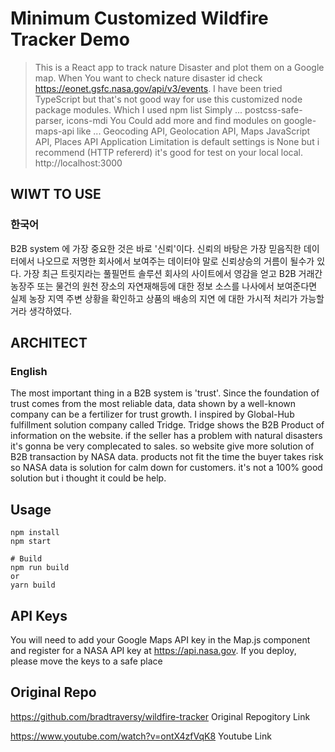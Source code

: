 # Minimum Customized Wildfire Tracker Demo

> This is a React app to track nature Disaster and plot them on a Google map.
> When You want to check nature disaster id check https://eonet.gsfc.nasa.gov/api/v3/events.
> I have been tried TypeScript but that's not good way for use this customized node package modules.
> Which I used npm list Simply ... postcss-safe-parser, icons-mdi
> You Could add more and find modules on google-maps-api like ... Geocoding API, Geolocation API, Maps JavaScript API, Places API
> Application Limitation is default settings is None but i recommend (HTTP refererd) it's good for test on your local local. http://localhost:3000


## WIWT TO USE
### 한국어 
B2B system 에 가장 중요한 것은 바로 '신뢰'이다. 신뢰의 바탕은 가장 믿음직한 데이터에서 나오므로 저명한 회사에서 보여주는 데이터야 말로 신뢰상승의 거름이 될수가 있다. 가장 최근 트릿지라는 풀필먼트 솔루션 회사의 사이트에서 영감을 얻고 B2B 거래간 농장주 또는 물건의 원천 장소의 자연재해등에 대한 정보 소스를 나사에서 보여준다면 실제 농장 지역 주변 상황을 확인하고 상품의 배송의 지연 에 대한 가시적 처리가 가능할 거라 생각하였다.

## ARCHITECT

### English
The most important thing in a B2B system is 'trust'. Since the foundation of trust comes from the most reliable data, data shown by a well-known company can be a fertilizer for trust growth. I inspired by Global-Hub fulfillment solution company called Tridge. Tridge shows the B2B Product of information on the website. if the seller has a problem with natural disasters it's gonna be very complecated to sales. so website give more solution of B2B transaction by NASA data. products not fit the time the buyer takes risk so NASA data is solution for calm down for customers. it's not a 100% good solution but i thought it could be help.

## Usage

```
npm install
npm start

# Build
npm run build
or
yarn build
```

## API Keys

You will need to add your Google Maps API key in the Map.js component and register for a NASA API key at https://api.nasa.gov. If you deploy, please move the keys to a safe place

## Original Repo

https://github.com/bradtraversy/wildfire-tracker Original Repogitory Link

https://www.youtube.com/watch?v=ontX4zfVqK8 Youtube Link
